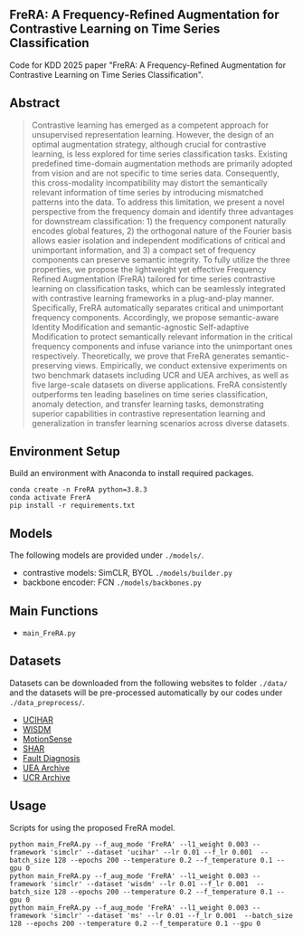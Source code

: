 ## FreRA: A Frequency-Refined Augmentation for Contrastive Learning on Time Series Classification

Code for KDD 2025 paper "FreRA: A Frequency-Refined Augmentation for Contrastive Learning on Time Series Classification".

## Abstract

>Contrastive learning has emerged as a competent approach for unsupervised representation learning. However, the design of an optimal augmentation strategy, although crucial for contrastive learning, is less explored for time series classification tasks. Existing predefined time-domain augmentation methods are primarily adopted from vision and are not specific to time series data. Consequently, this cross-modality incompatibility may distort the semantically relevant information of time series by introducing mismatched patterns into the data. To address this limitation, we present a novel perspective from the frequency domain and identify three advantages for downstream classification: 1) the frequency component naturally encodes global features, 2) the orthogonal nature of the Fourier basis allows easier isolation and independent modifications of critical and unimportant information, and 3) a compact set of frequency components can preserve semantic integrity. To fully utilize the three properties, we propose the lightweight yet effective Frequency Refined Augmentation (FreRA) tailored for time series contrastive learning on classification tasks, which can be seamlessly integrated with contrastive learning frameworks in a plug-and-play manner. Specifically, FreRA automatically separates critical and unimportant frequency components. Accordingly, we propose semantic-aware Identity Modification and semantic-agnostic Self-adaptive Modification to protect semantically relevant information in the critical frequency components and infuse variance into the unimportant ones respectively. Theoretically, we prove that FreRA generates semantic-preserving views. Empirically, we conduct extensive experiments on two benchmark datasets including UCR and UEA archives, as well as five large-scale datasets on diverse applications. FreRA consistently outperforms ten leading baselines on time series classification, anomaly detection, and transfer learning tasks, demonstrating superior capabilities in contrastive representation learning and generalization in transfer learning scenarios across diverse datasets.

## Environment Setup
Build an environment with Anaconda to install required packages.
```
conda create -n FreRA python=3.8.3
conda activate FrerA
pip install -r requirements.txt
```

## Models
The following models are provided under `./models/`. 
- contrastive models: SimCLR, BYOL ```./models/builder.py```
- backbone encoder: FCN ```./models/backbones.py```

## Main Functions
- ```main_FreRA.py``` 
  
## Datasets 
Datasets can be downloaded from the following websites to folder `./data/` and the datasets will be pre-processed automatically by our codes under `./data_preprocess/`. 
- [UCIHAR](https://archive.ics.uci.edu/ml/datasets/human+activity+recognition+using+smartphones)
- [WISDM](https://www.cis.fordham.edu/wisdm/dataset.php)
- [MotionSense](https://github.com/mmalekzadeh/motion-sense)
- [SHAR](http://www.sal.disco.unimib.it/technologies/unimib-shar/)
- [Fault Diagnosis](https://mb.uni-paderborn.de/kat/datacenter)
- [UEA Archive](https://timeseriesclassification.com/dataset.php)
- [UCR Archive](https://www.cs.ucr.edu/~eamonn/time_series_data_2018/)
  
## Usage
Scripts for using the proposed FreRA model.
```angular2html
python main_FreRA.py --f_aug_mode 'FreRA' --l1_weight 0.003 --framework 'simclr' --dataset 'ucihar' --lr 0.01 --f_lr 0.001  --batch_size 128 --epochs 200 --temperature 0.2 --f_temperature 0.1 --gpu 0
python main_FreRA.py --f_aug_mode 'FreRA' --l1_weight 0.003 --framework 'simclr' --dataset 'wisdm' --lr 0.01 --f_lr 0.001  --batch_size 128 --epochs 200 --temperature 0.2 --f_temperature 0.1 --gpu 0
python main_FreRA.py --f_aug_mode 'FreRA' --l1_weight 0.003 --framework 'simclr' --dataset 'ms' --lr 0.01 --f_lr 0.001  --batch_size 128 --epochs 200 --temperature 0.2 --f_temperature 0.1 --gpu 0
```
